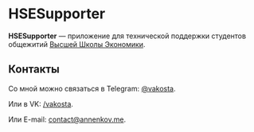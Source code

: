 # HSESupporter
**HSESupporter** — приложение для технической поддержки студентов общежитий [Высшей Школы Экономики](https://www.hse.ru/).

## Контакты
Со мной можно связаться в Telegram: [@vakosta](https://t.me/vakosta).

Или в VK: [/vakosta](https://vk.com/vakosta).

Или E-mail: [contact@annenkov.me](mailto:contact@annenkov.me).
